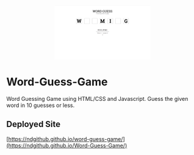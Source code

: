 <p align="center">
  <img width="50%" src="assets/images/word-guess-screenshot.png">
</p>

# Word-Guess-Game
Word Guessing Game using HTML/CSS and Javascript. Guess the given word in 10 guesses or less. 

## Deployed Site
[https://ndgithub.github.io/word-guess-game/](https://ndgithub.github.io/Word-Guess-Game/)


